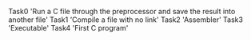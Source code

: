 Task0 'Run a C file through the preprocessor and save the result into another file'
Task1 'Compile a file with no link'
Task2 'Assembler'
Task3 'Executable'
Task4 'First C program'